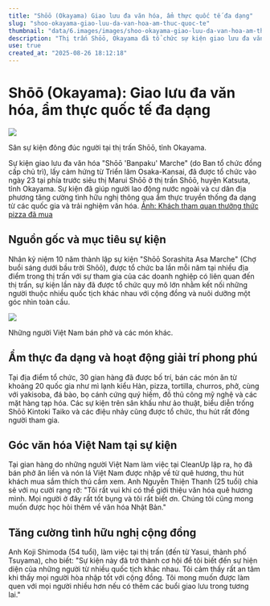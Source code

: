 ```yaml
---
title: "Shōō (Okayama) Giao lưu đa văn hóa, ẩm thực quốc tế đa dạng"
slug: "shoo-okayama-giao-luu-da-van-hoa-am-thuc-quoc-te"
thumbnail: "data/6.images/images/shoo-okayama-giao-luu-da-van-hoa-am-thuc-quoc-te.webp"
description: "Thị trấn Shōō, Okayama đã tổ chức sự kiện giao lưu đa văn hóa Shoo Banpaku Marche, nơi lao động nước ngoài và người dân địa phương cùng thưởng thức ẩm thực đa dạng và trải nghiệm văn hóa."
use: true
created_at: "2025-08-26 18:12:18"
---
```


# Shōō (Okayama): Giao lưu đa văn hóa, ẩm thực quốc tế đa dạng

![](/images/20250826-00010000-tsuyamanp-000-1-view.webp)

Sân sự kiện đông đúc người tại thị trấn Shōō, tỉnh Okayama.

Sự kiện giao lưu đa văn hóa "Shōō 'Banpaku' Marche" (do Ban tổ chức đồng cấp chủ trì), lấy cảm hứng từ Triển lãm Osaka-Kansai, đã được tổ chức vào ngày 23 tại phía trước siêu thị Marui Shōō ở thị trấn Shōō, huyện Katsuta, tỉnh Okayama. Sự kiện đã giúp người lao động nước ngoài và cư dân địa phương tăng cường tình hữu nghị thông qua ẩm thực truyền thống đa dạng từ các quốc gia và trải nghiệm văn hóa.
[Ảnh: Khách tham quan thưởng thức pizza đã mua](https://tsuyamaasahi.co.jp/%E5%A4%96%E5%9B%BD%E5%8A%B4%E5%83%8D%E8%80%85%E3%81%A8%E4%BD%8F%E6%B0%91%E3%81%8C%E8%A6%AA%E7%9D%A6%E3%80%80%E5%A4%9A%E6%96%87%E5%8C%96%E4%BA%A4%E6%B5%81%E3%82%A4%E3%83%99%E3%83%B3%E3%83%88/%E5%8B%9D%E5%A4%AE%E4%B8%87%E5%8D%9A%EF%BC%93-min/)

## Nguồn gốc và mục tiêu sự kiện

Nhân kỷ niệm 10 năm thành lập sự kiện "Shōō Sorashita Asa Marche" (Chợ buổi sáng dưới bầu trời Shōō), được tổ chức ba lần mỗi năm tại nhiều địa điểm trong thị trấn với sự tham gia của các doanh nghiệp có liên quan đến thị trấn, sự kiện lần này đã được tổ chức quy mô lớn nhằm kết nối những người thuộc nhiều quốc tịch khác nhau với cộng đồng và nuôi dưỡng một góc nhìn toàn cầu.

![](/images/20250826-00010000-tsuyamanp-001-1-view.webp)

Những người Việt Nam bán phở và các món khác.

## Ẩm thực đa dạng và hoạt động giải trí phong phú

Tại địa điểm tổ chức, 30 gian hàng đã được bố trí, bán các món ăn từ khoảng 20 quốc gia như mì lạnh kiểu Hàn, pizza, tortilla, churros, phở, cùng với yakisoba, đá bào, bọ cánh cứng quý hiếm, đồ thủ công mỹ nghệ và các mặt hàng tạp hóa. Các sự kiện trên sân khấu như ảo thuật, biểu diễn trống Shōō Kintoki Taiko và các điệu nhảy cũng được tổ chức, thu hút rất đông người tham gia.

## Góc văn hóa Việt Nam tại sự kiện

Tại gian hàng do những người Việt Nam làm việc tại CleanUp lập ra, họ đã bán phở ăn liền và nón lá Việt Nam được nhập về từ quê hương, thu hút khách mua sắm thích thú cầm xem. Anh Nguyễn Thiện Thanh (25 tuổi) chia sẻ với nụ cười rạng rỡ: "Tôi rất vui khi có thể giới thiệu văn hóa quê hương mình. Mọi người ở đây rất tốt bụng và tôi rất biết ơn. Chúng tôi cũng mong muốn được học hỏi thêm về văn hóa Nhật Bản."

## Tăng cường tình hữu nghị cộng đồng

Anh Koji Shimoda (54 tuổi), làm việc tại thị trấn (đến từ Yasui, thành phố Tsuyama), cho biết: "Sự kiện này đã trở thành cơ hội để tôi biết đến sự hiện diện của những người từ nhiều quốc tịch khác nhau. Tôi cảm thấy rất an tâm khi thấy mọi người hòa nhập tốt với cộng đồng. Tôi mong muốn được làm quen với mọi người nhiều hơn nếu có thêm các buổi giao lưu trong tương lai."